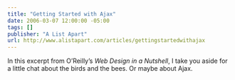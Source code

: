 ```yaml
---
title: "Getting Started with Ajax"
date: 2006-03-07 12:00:00 -05:00
tags: []
publisher: "A List Apart"
url: http://www.alistapart.com/articles/gettingstartedwithajax
---
```


In this excerpt from O’Reilly’s <cite>Web Design in a Nutshell</cite>, I take you aside for a little chat about the birds and the bees. Or maybe about Ajax.
